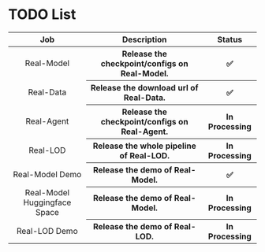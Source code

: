 # TODO List

<table>
<thead align="center">
  <tr>
    <th> Job </th>
    <th> Description </th>
    <th> Status </th>
  </tr>
</thead>
<tbody align="center">
  <tr>
    <td>Real-Model</td>
    <th>Release the checkpoint/configs on Real-Model.</th>
    <th>✅</th>
  </tr>
  <tr>
    <td>Real-Data</td>
    <th>Release the download url of Real-Data.</th>
    <th>✅</th>
  </tr>
  <tr>
    <td>Real-Agent</td>
    <th>Release the checkpoint/configs on Real-Agent.</th>
    <th>In Processing</th>
  </tr>
  <tr>
    <td>Real-LOD</td>
    <th>Release the whole pipeline of Real-LOD.</th>
    <th>In Processing</th>
  </tr>
  <tr>
  <td>Real-Model Demo</td>
    <th>Release the demo of Real-Model.</th>
    <th>✅</th>
  </tr>
  <td>Real-Model Huggingface Space</td>
    <th>Release the demo of Real-Model.</th>
    <th>In Processing</th>
  </tr>
  <td>Real-LOD Demo</td>
    <th>Release the demo of Real-LOD.</th>
    <th>In Processing</th>
  </tr>
</tbody>
</table>
